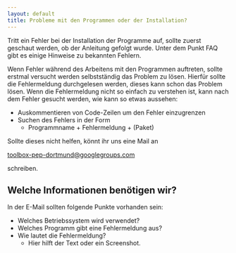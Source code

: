 ```yaml
---
layout: default
title: Probleme mit den Programmen oder der Installation?
---
```



Tritt ein Fehler bei der Installation der Programme auf,
sollte zuerst geschaut werden, ob der Anleitung gefolgt wurde.
Unter dem Punkt FAQ gibt es einige Hinweise zu bekannten Fehlern.

Wenn Fehler während des Arbeitens mit den Programmen auftreten,
sollte erstmal versucht werden selbstständig das Problem zu lösen.
Hierfür sollte die Fehlermeldung durchgelesen werden, dieses kann schon
das Problem lösen. Wenn die Fehlermeldung nicht so einfach zu verstehen ist,
kann nach dem Fehler gesucht werden, wie kann so etwas aussehen:
- Auskommentieren von Code-Zeilen um den Fehler einzugrenzen
- Suchen des Fehlers in der Form
  - Programmname + Fehlermeldung + (Paket)

Sollte dieses nicht helfen, könnt ihr uns eine Mail an

[toolbox-pep-dortmund@googlegroups.com](mailto:toolbox-pep-dortmund@googlegroups.com)

schreiben.

## Welche Informationen benötigen wir?
In der E-Mail sollten folgende Punkte vorhanden sein:
- Welches Betriebssystem wird verwendet?
- Welches Programm gibt eine Fehlermeldung aus?
- Wie lautet die Fehlermeldung?
  - Hier hilft der Text oder ein Screenshot.
